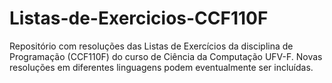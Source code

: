 # Listas-de-Exercicios-CCF110F
Repositório com resoluções das Listas de Exercícios da disciplina de Programação 
(CCF110F) do curso de Ciência da Computação UFV-F.
Novas resoluções em diferentes linguagens podem eventualmente ser incluídas.
